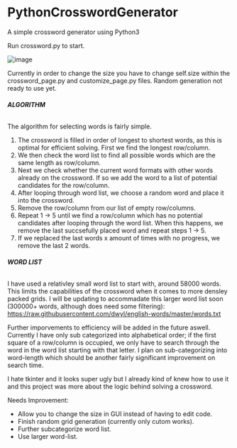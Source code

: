 # PythonCrosswordGenerator
A simple crossword generator using Python3

Run crossword.py to start.

![image](https://user-images.githubusercontent.com/37464482/59656310-831e1780-91e0-11e9-9368-d0c6aad07742.png)


Currently in order to change the size you have to change self.size within the crossword_page.py and customize_page.py files.
Random generation not ready to use yet.

###### **ALGORITHM**
The algorithm for selecting words is fairly simple. 
1) The crossword is filled in order of longest to shortest words, as this is optimal for efficient solving. First we find the longest      row/column.
2) We then check the word list to find all possible words which are the same length as row/column.
3) Next we check whether the current word formats with other words already on the crossword. If so we add the word to a list of            potential candidates for the row/column.
4) After looping through word list, we choose a random word and place it into the crossword.
5) Remove the row/column from our list of empty row/columns.
6) Repeat 1 -> 5 until we find a row/column which has no potential candidates after looping through the word list. When this happens, we    remove the last succsefully placed word and repeat steps 1 -> 5. 
7) If we replaced the last words x amount of times with no progress, we remove the last 2 words.

###### **WORD LIST**
I have used a relativley small word list to start with, around 58000 words. This limits the capabilities of the crossword when it comes to more densley packed grids. I will be updating to accommadate this larger word list soon (300000+ words, although does need some filtering): 
https://raw.githubusercontent.com/dwyl/english-words/master/words.txt

Further imporvements to efficiency will be added in the future aswell. Currently I have only sub categorized into alphabetical order; if the first square of a row/column is occupied, we only have to search through the word in the word list starting with that letter. I plan on sub-categorizing into word-length which should be another fairly significant improvement on search time.

I hate tkinter and it looks super ugly but I already kind of knew how to use it and this project was more about the logic behind solving a crossword.

Needs Improvement:

- Allow you to change the size in GUI instead of having to edit code.
- Finish random grid generation (currently only cutom works).
- Further subcategorize word list. 
- Use larger word-list.


